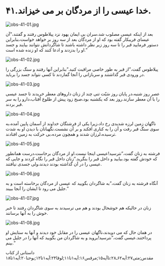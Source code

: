 ۴۱.خدا عیسی را از مردگان بر می خیزاند.
======================================

![obs-41-01.jpg](/var/www/vhosts/door43.org/httpdocs/data/gitrepo/media/en/obs/obs-41-01.jpg "obs-41-01.jpg")

بعد از اینکه عیسی مصلوب شد،سران بی ایمان یهود نزد پیلاطوس رفتند و
گفتند،”آن عیسای فریبکار گفته بود که او از مردگان بعد از سه روز بر خواهد
خواست،بنابراین دستور فرمایید قبر را تا سه روز زیر نظر داشته باشند تا
شاگردانش نتوانند بیایند و جسد او را بدزدند و ادعا کنند که او زنده شده
است.”

![obs-41-02.jpg](/var/www/vhosts/door43.org/httpdocs/data/gitrepo/media/en/obs/obs-41-02.jpg "obs-41-02.jpg")

پیلاطوس گفت،”از قبر به طور خاصی مراقبت کنید.”بنابراین آنها رفتند و سنگ
بزرگی را در ورودی قبر گذاشتند و سربازانی را آنجا گماردند تا کسی نتواند
جسد را برباید.

![obs-41-03.jpg](/var/www/vhosts/door43.org/httpdocs/data/gitrepo/media/en/obs/obs-41-03.jpg "obs-41-03.jpg")

عصر روز شنبه،در پایان روز سَبّت تنی چند از زنان داروهای معطر خریدند تا
جسد عیسی را با آن معطر سازند.روز بعد که یکشنبه بود،صبح زود پیش از طلوع
آفتاب،دارو را به سر قبر بردند.

![obs-41-04.jpg](/var/www/vhosts/door43.org/httpdocs/data/gitrepo/media/en/obs/obs-41-04.jpg "obs-41-04.jpg")

ناگهان زمین لرزه شدیدی رخ داد،زیرا یکی از فرشتگان خداوند از آسمان پایین
آمده،به سوی سنگ قبر رفت و آن را به کناری افکند و بر آن نشست.نگهبانان با
دیدن او به شدت ترسیده،لرزان شدند و همچون مرده،بی حرکت به زمین افتادند.

![obs-41-05.jpg](/var/www/vhosts/door43.org/httpdocs/data/gitrepo/media/en/obs/obs-41-05.jpg "obs-41-05.jpg")

فرشته به زنان گفت،”نترسید!عیسی اینجا نیست.او از مردگان برخاست،درست
همانطور که خودش گفته بود.بیایید و داخل قبر را بنگرید.”زنان داخل قبر را
نگاه کردند و جایی که عیسی را در آن گذاشته بودند دیدند،ولی جسدی نیافتند.

![obs-41-06.jpg](/var/www/vhosts/door43.org/httpdocs/data/gitrepo/media/en/obs/obs-41-06.jpg "obs-41-06.jpg")

آنگاه فرشته به زنان گفت،”به شاگردان بگویید که عیسی از مردگان برخاسته است
و به جلیل می رود تا ایشان را آنجا ببیند.”

![obs-41-07.jpg](/var/www/vhosts/door43.org/httpdocs/data/gitrepo/media/en/obs/obs-41-07.jpg "obs-41-07.jpg")

زنان در حالیکه هم خوشحال بودند و هم می ترسیدند به سوی شاگردان رفتند تا
خبر خوش را به آنها برسانند.

![obs-41-08.jpg](/var/www/vhosts/door43.org/httpdocs/data/gitrepo/media/en/obs/obs-41-08.jpg "obs-41-08.jpg")

در همان حال که می دویدند،ناگهان عیسی را در مقابل خود دیدند و آنها به
ستایش او پرداختند.عیسی گفت،”نترسید!بروید و به شاگردان من بگویید که آنها
را در جلیل می بینم.”

داستانی از کتاب
مقدس;متی۲۷:آیه۶۲ـ۲۸:تاآیه۱۵;مرقس۱۶:آیه۱تا۱۱;لوقا۲۴:آیه۱تا۱۲;یوحنا۲۰:آیه۱تا۱۸
